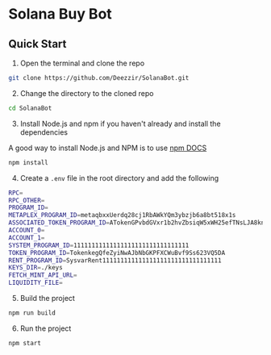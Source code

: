 # Solana Buy Bot

## Quick Start

1. Open the terminal and clone the repo

```bash
git clone https://github.com/Deezzir/SolanaBot.git
```

2. Change the directory to the cloned repo

```bash
cd SolanaBot
```

3. Install Node.js and npm if you haven't already and install the dependencies

A good way to install Node.js and NPM is to use [npm DOCS](https://docs.npmjs.com/downloading-and-installing-node-js-and-npm)

```bash
npm install
```

4. Create a `.env` file in the root directory and add the following

```bash
RPC=
RPC_OTHER=
PROGRAM_ID=
METAPLEX_PROGRAM_ID=metaqbxxUerdq28cj1RbAWkYQm3ybzjb6a8bt518x1s
ASSOCIATED_TOKEN_PROGRAM_ID=ATokenGPvbdGVxr1b2hvZbsiqW5xWH25efTNsLJA8knL
ACCOUNT_0=
ACCOUNT_1=
SYSTEM_PROGRAM_ID=11111111111111111111111111111111
TOKEN_PROGRAM_ID=TokenkegQfeZyiNwAJbNbGKPFXCWuBvf9Ss623VQ5DA
RENT_PROGRAM_ID=SysvarRent111111111111111111111111111111111
KEYS_DIR=./keys
FETCH_MINT_API_URL=
LIQUIDITY_FILE=
```

5. Build the project

```bash
npm run build
```

6. Run the project

```bash
npm start
```
